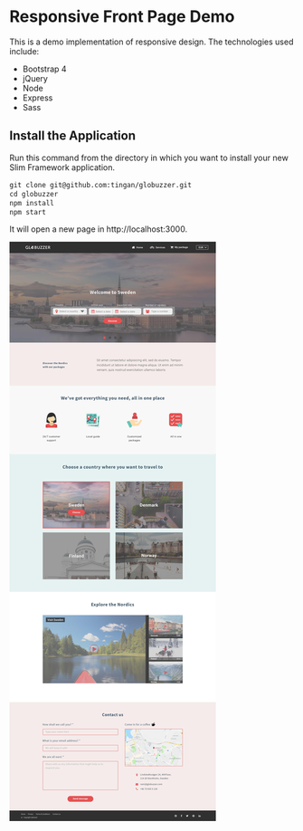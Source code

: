 # Responsive Front Page Demo

This is a demo implementation of responsive design. The technologies used include:
* Bootstrap 4
* jQuery
* Node
* Express
* Sass

## Install the Application

Run this command from the directory in which you want to install your new Slim Framework application.

    git clone git@github.com:tingan/globuzzer.git
    cd globuzzer
    npm install
    npm start

It will open a new page in http://localhost:3000.

![Screenshot](https://github.com/tingan/globuzzer/blob/master/Screenshot.jpg)

